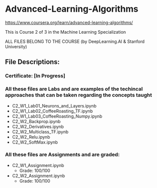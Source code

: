 # Advanced-Learning-Algorithms
https://www.coursera.org/learn/advanced-learning-algorithms/

This is Course 2 of 3 in the Machine Learning Specialization

ALL FILES BELONG TO THE COURSE (by DeepLearning.AI & Stanford University)

## File Descriptions:
### Certificate: [In Progress]

### All these files are Labs and are examples of the techincal approaches that can be taken regarding the concepts taught
- C2_W1_Lab01_Neurons_and_Layers.ipynb
- C2_W1_Lab02_CoffeeRoasting_TF.ipynb
- C2_W1_Lab03_CoffeeRoasting_Numpy.ipynb
- C2_W2_Backprop.ipynb
- C2_W2_Derivatives.ipynb
- C2_W2_Multiclass_TF.ipynb
- C2_W2_Relu.ipynb
- C2_W2_SoftMax.ipynb

### All these files are Assignments and are graded:
- C2_W1_Assignment.ipynb
  - Grade: 100/100
- C2_W2_Assignment.ipynb
  - Grade: 100/100
